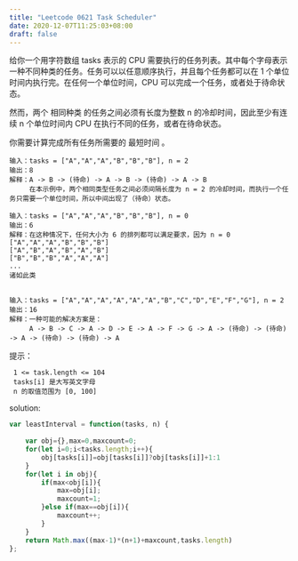```yaml
---
title: "Leetcode 0621 Task Scheduler"
date: 2020-12-07T11:25:03+08:00
draft: false
---
```


给你一个用字符数组 tasks 表示的 CPU 需要执行的任务列表。其中每个字母表示一种不同种类的任务。任务可以以任意顺序执行，并且每个任务都可以在 1 个单位时间内执行完。在任何一个单位时间，CPU 可以完成一个任务，或者处于待命状态。

然而，两个 相同种类 的任务之间必须有长度为整数 n 的冷却时间，因此至少有连续 n 个单位时间内 CPU 在执行不同的任务，或者在待命状态。

你需要计算完成所有任务所需要的 最短时间 。

```
输入：tasks = ["A","A","A","B","B","B"], n = 2
输出：8
解释：A -> B -> (待命) -> A -> B -> (待命) -> A -> B
     在本示例中，两个相同类型任务之间必须间隔长度为 n = 2 的冷却时间，而执行一个任务只需要一个单位时间，所以中间出现了（待命）状态。 

输入：tasks = ["A","A","A","B","B","B"], n = 0
输出：6
解释：在这种情况下，任何大小为 6 的排列都可以满足要求，因为 n = 0
["A","A","A","B","B","B"]
["A","B","A","B","A","B"]
["B","B","B","A","A","A"]
...
诸如此类


输入：tasks = ["A","A","A","A","A","A","B","C","D","E","F","G"], n = 2
输出：16
解释：一种可能的解决方案是：
     A -> B -> C -> A -> D -> E -> A -> F -> G -> A -> (待命) -> (待命) -> A -> (待命) -> (待命) -> A

```

提示：

```
 1 <= task.length <= 104
 tasks[i] 是大写英文字母
 n 的取值范围为 [0, 100]
```

solution:
```js
var leastInterval = function(tasks, n) {
    
    var obj={},max=0,maxcount=0;
    for(let i=0;i<tasks.length;i++){
        obj[tasks[i]]=obj[tasks[i]]?obj[tasks[i]]+1:1
    }
    for(let i in obj){
        if(max<obj[i]){
            max=obj[i];
            maxcount=1;
        }else if(max==obj[i]){
            maxcount++;
        }
    }
    return Math.max((max-1)*(n+1)+maxcount,tasks.length)
};
```